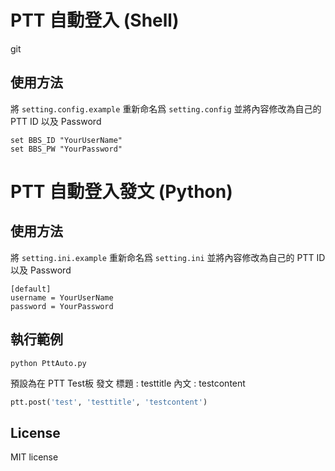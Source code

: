 # PTT 自動登入 (Shell)
git
## 使用方法

將 `setting.config.example` 重新命名爲 `setting.config`
並將內容修改為自己的 PTT ID 以及 Password

```
set BBS_ID "YourUserName"
set BBS_PW "YourPassword"
```

# PTT 自動登入發文 (Python)

## 使用方法

將 `setting.ini.example` 重新命名爲 `setting.ini`
並將內容修改為自己的 PTT ID 以及 Password

```
[default]
username = YourUserName
password = YourPassword
```

## 執行範例

```
python PttAuto.py
```

預設為在 PTT Test板 發文
標題 : testtitle
內文 : testcontent

``` python
ptt.post('test', 'testtitle', 'testcontent')
```

## License

MIT license
